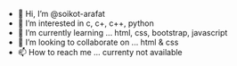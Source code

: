- 👋 Hi, I’m @soikot-arafat
- 👀 I’m interested in c, c+, c++, python
- 🌱 I’m currently learning ... html, css, bootstrap, javascript
- 💞️ I’m looking to collaborate on ... html & css
- 📫 How to reach me ... currenty not available

<!---
soikot-arafat/soikot-arafat is a ✨ special ✨ repository because its `README.md` (this file) appears on your GitHub profile.
You can click the Preview link to take a look at your changes.
--->
